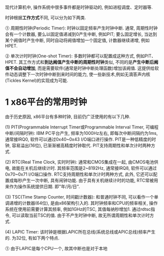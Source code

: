 现代计算机中, 操作系统中很多事件都是时钟驱动的, 例如进程调度、定时器等.

时钟根据**工作方式**不同, 可以分为如下两类.

⓵ 周期性时钟(Periodic Timer): 时钟以固定频率产生时钟中断. 通常, 周期性时钟会有一个计数器, 要么以固定值递减到0产生中断, 例如PIT; 要么固定增长, 当达到某个阙值时产生中断, 同时自动将阙值增加一个固定值, 计数器继续递增, 例如HPET.

⓶ 单次计时时钟(One\-shot Timer): 多数时钟都可以配置成这种方式, 例如PIT、HPET. 其工作方式和**到达阙值产生中断的周期性时钟**类似, 不同的是**产生中断后阙值不会自动增加**, 而是需要软件(通常是时钟中断处理函数)增加该阙值. 这提供给软件动态调整下一次时钟中断到来时间的能力, 使一些新技术,例如无滴答声内核(Tickles Kernel)的实现成为可能.

# 1 x86平台的常用时钟

由于历史原因, x86平台有多种时钟, 目前仍广泛使用的有以下几种.

(1) PIT(Programmable Interrupt Timer或Programmable Interval Timer, 可编程中断/间隔时钟): IBM PC平台产生, 频率为1000Hz左右, 即每次中断间隔约为1ms, 通常接IRQ0, 软件可以通过0x40\~0x43 I/O端口进行操作. PIT是一种低精度的时钟, 容易溢出(16位), 已渐渐被高精度时钟取代. PIT支持周期性和单次计时两种方式.

(2) RTC(Real Time Clock, 实时时钟): 通常和CMOS集成在一起, 由CMOS电池供电, 故能在关机后继续计时. 其频率范围是2\~8192Hz, 通常接IRQ8, 软件可以通过0x70\~0x71 I/O端口操作. RTC支持周期性和单次计时两种方式, 此外, 它还可以配置成每秒产生一次中断, 具有闹钟功能. 由于具有关机继续计时的功能, RTC常被用来作为操作系统提供日期. 即"年/月/日".

(3) TSC(Time Stamp Counter, 时间戳计数器): 和普通时钟不同, 可以看作一个单调递增的计数器(64位), 是由x86架构引入的. 其时钟频率和CPU的频率相关, 操作系统在使用前需要计算其频率, 例如1GHz的TSC, 其值每纳秒增加1. 通过rdtsc指令, 可以读取当前TSC的值. 由于不产生时钟中断, 故无所谓周期性和单次计时方式.

(4) LAPIC Timer: 该时钟是根据LAPIC所在总线(系统总线或APIC总线)频率产生的. 为32位, 有如下两个特点.

⓵ 由于LAPIC是每个CPU一个, 故其中断也是对于本地
